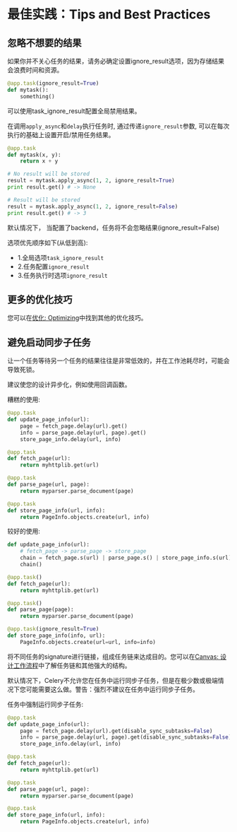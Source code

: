 # 最佳实践：Tips and Best Practices

## 忽略不想要的结果

如果你并不关心任务的结果，请务必确定设置ignore_result选项，因为存储结果会浪费时间和资源。

```python
@app.task(ignore_result=True)
def mytask():
    something()
```

可以使用task_ignore_result配置全局禁用结果。

在调用`apply_async`和`delay`执行任务时, 通过传递`ignore_result`参数, 可以在每次执行的基础上设置开启/禁用任务结果。

```python
@app.task
def mytask(x, y):
    return x + y

# No result will be stored
result = mytask.apply_async(1, 2, ignore_result=True)
print result.get() # -> None

# Result will be stored
result = mytask.apply_async(1, 2, ignore_result=False)
print result.get() # -> 3
```
默认情况下， 当配置了backend，任务将不会忽略结果(ignore_result=False)

选项优先顺序如下(从低到高):
* 1.全局选项`task_ignore_result`
* 2.任务配置`ignore_result`
* 3.任务执行时选项`ignore_result`

## 更多的优化技巧
您可以在[优化: Optimizing](../you-hua-optimizing.md)中找到其他的优化技巧。

## 避免启动同步子任务
让一个任务等待另一个任务的结果往往是非常低效的，并在工作池耗尽时，可能会导致死锁。

建议使您的设计异步化，例如使用回调函数。

糟糕的使用:
```python
@app.task
def update_page_info(url):
    page = fetch_page.delay(url).get()
    info = parse_page.delay(url, page).get()
    store_page_info.delay(url, info)

@app.task
def fetch_page(url):
    return myhttplib.get(url)

@app.task
def parse_page(url, page):
    return myparser.parse_document(page)

@app.task
def store_page_info(url, info):
    return PageInfo.objects.create(url, info)
```

较好的使用:
```python
def update_page_info(url):
    # fetch_page -> parse_page -> store_page
    chain = fetch_page.s(url) | parse_page.s() | store_page_info.s(url)
    chain()

@app.task()
def fetch_page(url):
    return myhttplib.get(url)

@app.task()
def parse_page(page):
    return myparser.parse_document(page)

@app.task(ignore_result=True)
def store_page_info(info, url):
    PageInfo.objects.create(url=url, info=info)
```
将不同任务的signature进行链接，组成任务链来达成目的。您可以在[Canvas: 设计工作流程](../canvas-she-ji-gong-zuo-liu-cheng-canvas-designing-workflows.md)中了解任务链和其他强大的结构。

默认情况下，Celery不允许您在任务中运行同步子任务，但是在极少数或极端情况下您可能需要这么做。警告：强烈不建议在任务中运行同步子任务。

任务中强制运行同步子任务:
```python
@app.task
def update_page_info(url):
    page = fetch_page.delay(url).get(disable_sync_subtasks=False)
    info = parse_page.delay(url, page).get(disable_sync_subtasks=False)
    store_page_info.delay(url, info)

@app.task
def fetch_page(url):
    return myhttplib.get(url)

@app.task
def parse_page(url, page):
    return myparser.parse_document(page)

@app.task
def store_page_info(url, info):
    return PageInfo.objects.create(url, info)
```
